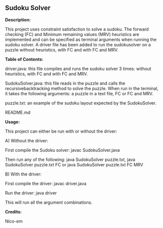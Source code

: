 ## Sudoku Solver

**Description:**

This project uses constraint satisfaction to solve a sudoku. The forward checking (FC) and Minimum remaining values (MRV) heuristics are implemented and can be specified as terminal arguments when running the sudoku solver. A driver file has been added to run the sudokusolver on a puzzle without heuristics, with FC and with FC and MRV. 


**Table of Contents:**

driver.java: this file compiles and runs the sudoku solver 3 times: without heuristics, with FC and with FC and MRV.

SudokuSolver.java: this file reads in the puzzle and calls the recursivebacktracking method to solve the puzzle. When run in the terminal, it takes the following arguments: a puzzle in a text file, FC or FC and MRV.

puzzle.txt: an example of the sudoku layout expected by the SudokuSolver.

README.md


**Usage:**

This project can either be run with or without the driver:

A) Without the driver:

First compile the Sudoku solver: javac SudokuSolver.java

Then run any of the following: java SudokuSolver puzzle.txt, java SudokuSolver puzzle.txt FC or java SudokuSolver puzzle.txt FC MRV

B) With the driver:

First compile the driver: javac driver.java

Run the driver: java driver

This will run all the argument combinations.


**Credits:**

Nico-em
